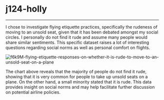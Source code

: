 # j124-holly
---
I chose to investigate flying etiquette practices, specifically the rudeness of moving to an unsold seat, given that it has been debated amongst my social circles. I personally do not find it rude and assume many people would share similar sentiments. This specific dataset raises a lot of interesting questions regarding social norms as well as personal comfort on flights.

![f6k9M-flying-etiquette-responses-on-whether-it-is-rude-to-move-to-an-unsold-seat-on-a-plane](https://github.com/user-attachments/assets/f83ab74a-4e44-459e-83c5-e2a4f439c15a)

The chart above reveals that the majority of people do not find it rude, showing that it is very common for people to take up unsold seats on a plane. On the other hand, a small minority stated that it is rude. This data provides insight on social norms and may help facilitate further discussion on potential airline policies.
